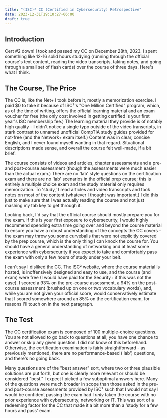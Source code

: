 ```yaml
---
title: "(ISC)² CC (Certified in Cybersecurity) Retrospective"
date: 2023-12-31T19:10:27-06:00
draft: true
---
```


## Introduction

Cert #2 down! I took and passed my CC on December 28th, 2023. I spent something like 12-16 solid hours studying (running through the official course's text content, reading the video transcripts, taking notes, and going through a small set of flash cards) over the course of three days. Here's what I think.

## The Course, The Price

The CC is, like the Net+ I took before it, mostly a memorization exercise. I paid $0 to take it because of ISC²'s "One Million Certified" program, which, as of the time of writing, offers the official learning material and an exam voucher for free (the only cost involved in getting certified is your first year's ISC membership fee.) The learning material they provide is of notably high quality - I didn't notice a single typo outside of the video transcripts, in stark contrast to unnamed unofficial CompTIA study guides provided for not-free (and the Network+ exam itself.) Content was in clear, concise English, and I never found myself wanting in that regard. Situational descriptions made sense, and overall the course felt well-made, if a bit brief.

The course consists of videos and articles, chapter assessments and a pre- and post-course assessment (though the assessments were much easier than the actual exam.) There are no 'lab' style questions on the certification exam and there are no 'lab' scenarios in the official prep course; this is entirely a multiple choice exam and the study material only requires memorization. To 'study,' I read articles and video transcripts and took notes on most of the content (whatever I thought was important.) I did this just to make sure that I was actually reading the course and not just mashing my tab key to get through it.

Looking back, I'd say that the official course should mostly prepare you for the exam. If this is your first exposure to cybersecurity, I would highly recommend spending extra time going over and beyond the course material to ensure you have a robust understanding of the concepts the CC covers - the exam may throw you some curveballs that were not explicitly covered by the prep course, which is the only thing I can knock the course for. You should have a general understanding of networking and at least some experience with cybersecurity if you expect to take and comfortably pass the exam with only a few hours of study under your belt.

I can't say I disliked the CC. The ISC² website, where the course material is hosted, is inoffensively designed and easy to use, and the course (and exam) were free (I would have paid for the Security+ if this was not the case). I scored a 93% on the pre-course assessment, a 94% on the post-course assessment (brushed up on one or two vocabulary words), and, while you are not given your official score, would conservatively estimate that I scored somewhere around an 85% on the certification exam, for reasons I'll touch on in the next paragraph.

## The Test

The CC certification exam is composed of 100 multiple-choice questions. You are not allowed to go back to questions at all; you have one chance to answer or skip any given question. I did not know of this beforehand. Otherwise, the certification examination is fairly straightforward - as previously mentioned, there are no performance-based ('lab') questions, and there's no going back.

Many questions are of the "best answer" sort, where two or three plausible solutions are put forth, but one is clearly more relevant or should be considered "best." I expect I picked a few suboptimal answers here. Many of the questions were much broader in scope than those asked in the pre- and post-course assessments provided by ISC² such that I would not say I would be confident passing the exam had I *only* taken the course with no prior experience with cybersecurity, networking or IT. This was sort of a redeeming factor for the CC that made it a bit more than a 'study for a few hours and pass' exam.
